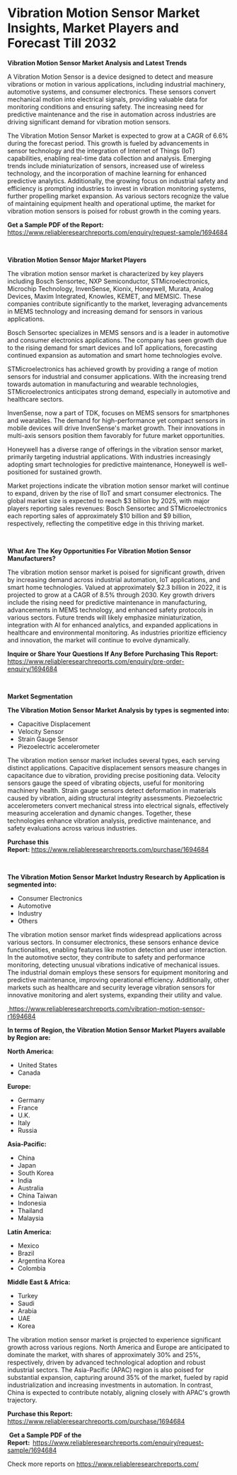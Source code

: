 <p><h1>Vibration Motion Sensor Market Insights, Market Players and Forecast Till 2032</h1></p><p><strong>Vibration Motion Sensor Market Analysis and Latest Trends</strong></p>
<p><p>A Vibration Motion Sensor is a device designed to detect and measure vibrations or motion in various applications, including industrial machinery, automotive systems, and consumer electronics. These sensors convert mechanical motion into electrical signals, providing valuable data for monitoring conditions and ensuring safety. The increasing need for predictive maintenance and the rise in automation across industries are driving significant demand for vibration motion sensors.</p><p>The Vibration Motion Sensor Market is expected to grow at a CAGR of 6.6% during the forecast period. This growth is fueled by advancements in sensor technology and the integration of Internet of Things (IoT) capabilities, enabling real-time data collection and analysis. Emerging trends include miniaturization of sensors, increased use of wireless technology, and the incorporation of machine learning for enhanced predictive analytics. Additionally, the growing focus on industrial safety and efficiency is prompting industries to invest in vibration monitoring systems, further propelling market expansion. As various sectors recognize the value of maintaining equipment health and operational uptime, the market for vibration motion sensors is poised for robust growth in the coming years.</p></p>
<p><strong>Get a Sample PDF of the Report:&nbsp;</strong> <a href="https://www.reliableresearchreports.com/enquiry/request-sample/1694684?utm_campaign=2307&utm_medium=2&utm_source=Github&utm_content=ia&utm_term=11022025&utm_id=vibration-motion-sensor">https://www.reliableresearchreports.com/enquiry/request-sample/1694684</a></p>
<p>&nbsp;</p>
<p><strong>Vibration Motion Sensor Major Market Players</strong></p>
<p><p>The vibration motion sensor market is characterized by key players including Bosch Sensortec, NXP Semiconductor, STMicroelectronics, Microchip Technology, InvenSense, Kionix, Honeywell, Murata, Analog Devices, Maxim Integrated, Knowles, KEMET, and MEMSIC. These companies contribute significantly to the market, leveraging advancements in MEMS technology and increasing demand for sensors in various applications.</p><p>Bosch Sensortec specializes in MEMS sensors and is a leader in automotive and consumer electronics applications. The company has seen growth due to the rising demand for smart devices and IoT applications, forecasting continued expansion as automation and smart home technologies evolve.</p><p>STMicroelectronics has achieved growth by providing a range of motion sensors for industrial and consumer applications. With the increasing trend towards automation in manufacturing and wearable technologies, STMicroelectronics anticipates strong demand, especially in automotive and healthcare sectors.</p><p>InvenSense, now a part of TDK, focuses on MEMS sensors for smartphones and wearables. The demand for high-performance yet compact sensors in mobile devices will drive InvenSense's market growth. Their innovations in multi-axis sensors position them favorably for future market opportunities.</p><p>Honeywell has a diverse range of offerings in the vibration sensor market, primarily targeting industrial applications. With industries increasingly adopting smart technologies for predictive maintenance, Honeywell is well-positioned for sustained growth.</p><p>Market projections indicate the vibration motion sensor market will continue to expand, driven by the rise of IIoT and smart consumer electronics. The global market size is expected to reach $3 billion by 2025, with major players reporting sales revenues: Bosch Sensortec and STMicroelectronics each reporting sales of approximately $10 billion and $9 billion, respectively, reflecting the competitive edge in this thriving market.</p></p>
<p>&nbsp;</p>
<p><strong>What Are The Key Opportunities For Vibration Motion Sensor Manufacturers?</strong></p>
<p><p>The vibration motion sensor market is poised for significant growth, driven by increasing demand across industrial automation, IoT applications, and smart home technologies. Valued at approximately $2.3 billion in 2022, it is projected to grow at a CAGR of 8.5% through 2030. Key growth drivers include the rising need for predictive maintenance in manufacturing, advancements in MEMS technology, and enhanced safety protocols in various sectors. Future trends will likely emphasize miniaturization, integration with AI for enhanced analytics, and expanded applications in healthcare and environmental monitoring. As industries prioritize efficiency and innovation, the market will continue to evolve dynamically.</p></p>
<p><strong>Inquire or Share Your Questions If Any Before Purchasing This Report:</strong> <a href="https://www.reliableresearchreports.com/enquiry/pre-order-enquiry/1694684?utm_campaign=2307&utm_medium=2&utm_source=Github&utm_content=ia&utm_term=11022025&utm_id=vibration-motion-sensor">https://www.reliableresearchreports.com/enquiry/pre-order-enquiry/1694684</a></p>
<p>&nbsp;</p>
<p><strong>Market Segmentation</strong></p>
<p><strong>The Vibration Motion Sensor Market Analysis by types is segmented into:</strong></p>
<p><ul><li>Capacitive Displacement</li><li>Velocity Sensor</li><li>Strain Gauge Sensor</li><li>Piezoelectric accelerometer</li></ul></p>
<p><p>The vibration motion sensor market includes several types, each serving distinct applications. Capacitive displacement sensors measure changes in capacitance due to vibration, providing precise positioning data. Velocity sensors gauge the speed of vibrating objects, useful for monitoring machinery health. Strain gauge sensors detect deformation in materials caused by vibration, aiding structural integrity assessments. Piezoelectric accelerometers convert mechanical stress into electrical signals, effectively measuring acceleration and dynamic changes. Together, these technologies enhance vibration analysis, predictive maintenance, and safety evaluations across various industries.</p></p>
<p><strong>Purchase this Report:&nbsp;</strong><a href="https://www.reliableresearchreports.com/purchase/1694684?utm_campaign=2307&utm_medium=2&utm_source=Github&utm_content=ia&utm_term=11022025&utm_id=vibration-motion-sensor">https://www.reliableresearchreports.com/purchase/1694684</a></p>
<p>&nbsp;</p>
<p><strong>The Vibration Motion Sensor Market Industry Research by Application is segmented into:</strong></p>
<p><ul><li>Consumer Electronics</li><li>Automotive</li><li>Industry</li><li>Others</li></ul></p>
<p><p>The vibration motion sensor market finds widespread applications across various sectors. In consumer electronics, these sensors enhance device functionalities, enabling features like motion detection and user interaction. In the automotive sector, they contribute to safety and performance monitoring, detecting unusual vibrations indicative of mechanical issues. The industrial domain employs these sensors for equipment monitoring and predictive maintenance, improving operational efficiency. Additionally, other markets such as healthcare and security leverage vibration sensors for innovative monitoring and alert systems, expanding their utility and value.</p></p>
<p><a href="https://www.reliableresearchreports.com/vibration-motion-sensor-r1694684?utm_campaign=2307&utm_medium=2&utm_source=Github&utm_content=ia&utm_term=11022025&utm_id=vibration-motion-sensor">&nbsp;https://www.reliableresearchreports.com/vibration-motion-sensor-r1694684</a></p>
<p><strong>In terms of Region, the Vibration Motion Sensor Market Players available by Region are:</strong></p>
<p>
    <p> <strong> North America: </strong>
        <ul>
            <li>United States</li>
            <li>Canada</li>
        </ul>
        </p> 
    <p> <strong> Europe: </strong>
        <ul>
            <li>Germany</li>
            <li>France</li>
            <li>U.K.</li>
            <li>Italy</li>
            <li>Russia</li>
        </ul>
        </p> 
    <p> <strong> Asia-Pacific: </strong>
        <ul>
            <li>China</li>
            <li>Japan</li>
            <li>South Korea</li>
            <li>India</li>
            <li>Australia</li>
            <li>China Taiwan</li>
            <li>Indonesia</li>
            <li>Thailand</li>
            <li>Malaysia</li>
        </ul>
        </p> 
    <p> <strong> Latin America: </strong>
        <ul>
            <li>Mexico</li>
            <li>Brazil</li>
            <li>Argentina Korea</li>
            <li>Colombia</li>
        </ul>
        </p> 
    <p> <strong> Middle East & Africa: </strong>
        <ul>
            <li>Turkey</li>
            <li>Saudi</li>
            <li>Arabia</li>
            <li>UAE</li>
            <li>Korea</li>
        </ul>
    </p>
    </p>
<p><p>The vibration motion sensor market is projected to experience significant growth across various regions. North America and Europe are anticipated to dominate the market, with shares of approximately 30% and 25%, respectively, driven by advanced technological adoption and robust industrial sectors. The Asia-Pacific (APAC) region is also poised for substantial expansion, capturing around 35% of the market, fueled by rapid industrialization and increasing investments in automation. In contrast, China is expected to contribute notably, aligning closely with APAC's growth trajectory.</p></p>
<p><strong>Purchase this Report: </strong><a href="https://www.reliableresearchreports.com/purchase/1694684?utm_campaign=2307&utm_medium=2&utm_source=Github&utm_content=ia&utm_term=11022025&utm_id=vibration-motion-sensor">https://www.reliableresearchreports.com/purchase/1694684</a></p>
<p>&nbsp;<strong>Get a Sample PDF of the Report:&nbsp;&nbsp;</strong><a href="https://www.reliableresearchreports.com/enquiry/request-sample/1694684?utm_campaign=2307&utm_medium=2&utm_source=Github&utm_content=ia&utm_term=11022025&utm_id=vibration-motion-sensor">https://www.reliableresearchreports.com/enquiry/request-sample/1694684</a></p>
<p><strong></strong></p>
<p>Check more reports on <a href="https://www.reliableresearchreports.com/?utm_campaign=2307&utm_medium=2&utm_source=Github&utm_content=ia&utm_term=11022025&utm_id=vibration-motion-sensor">https://www.reliableresearchreports.com/</a></p>